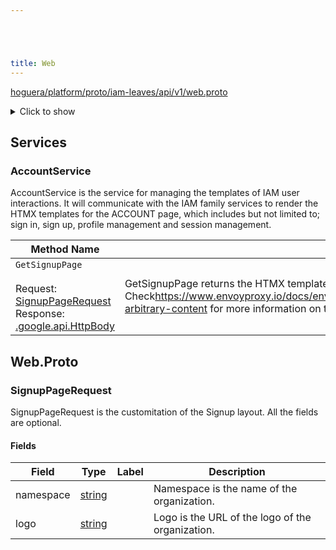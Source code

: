 ```yaml
---





title: Web
---
```

<!-- ------  Overall Reference ------ -->

[hoguera/platform/proto/iam-leaves/api/v1/web.proto](#hoguera/platform/proto/iam-leaves/api/v1/web.proto)
<details>
<summary>Click to show</summary>

### Messages
  - [SignupPageRequest](#hoguera.platform.iamleaves.api.v1.SignupPageRequest)

### Enums


</details>


<!-- ------  Service and Methods ------ -->
## Services


### AccountService
AccountService is the service for managing the templates of IAM user interactions.
It will communicate with the IAM family services to render the HTMX templates for the ACCOUNT page,
which includes but not limited to;
sign in, sign up, profile management and session management.

| Method Name | Description |
| ----------- | ------------|
| `GetSignupPage` <br /><br /> Request: [SignupPageRequest](#hoguera.platform.iamleaves.api.v1.SignupPageRequest) <br /> Response: [.google.api.HttpBody](#hoguera.platform.iamleaves.api.v1.SignupPageRequest) | <para>GetSignupPage returns the HTMX template for new users to sign up. Check</para><para>https://www.envoyproxy.io/docs/envoy/latest/configuration/http/http_filters/grpc_json_transcoder_filter#sending-arbitrary-content for more information on the return type.</para> |






<a name="hoguera/platform/proto/iam-leaves/api/v1/web.proto"></a>

<!-- ------  Filename ------ -->
## Web.Proto


<!-- ------  Messages ------ -->
<a name="hoguera.platform.iamleaves.api.v1.SignupPageRequest"></a>
### SignupPageRequest
SignupPageRequest is the customitation of the Signup layout. All the fields are optional.


#### Fields

| Field | Type | Label | Description |
| ----- | ---- | ----- | ----------- |
| namespace | [string](#string) |  | <para>Namespace is the name of the organization.</para> |
| logo | [string](#string) |  | <para>Logo is the URL of the logo of the organization.</para> |





<!-- ------  Enums ------ -->



